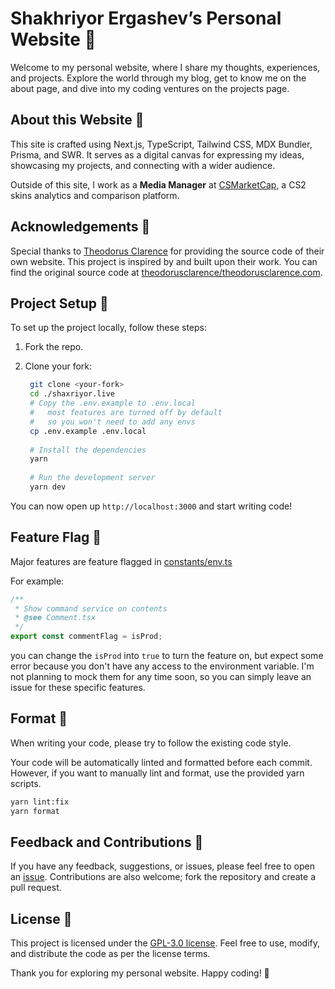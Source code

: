 # Shakhriyor Ergashev’s Personal Website 🌊

Welcome to my personal website, where I share my thoughts, experiences, and projects. Explore the world through my blog, get to know me on the about page, and dive into my coding ventures on the projects page.

## About this Website 🫠

This site is crafted using Next.js, TypeScript, Tailwind CSS, MDX Bundler, Prisma, and SWR. It serves as a digital canvas for expressing my ideas, showcasing my projects, and connecting with a wider audience.

Outside of this site, I work as a **Media Manager** at [CSMarketCap](https://csmarketcap.com), a CS2 skins analytics and comparison platform.

## Acknowledgements 🤝

Special thanks to [Theodorus Clarence](https://github.com/theodorusclarence) for providing the source code of their own website. This project is inspired by and built upon their work. You can find the original source code at [theodorusclarence/theodorusclarence.com](https://github.com/theodorusclarence/theodorusclarence.com).

## Project Setup 🔧

To set up the project locally, follow these steps:

1. Fork the repo.
2. Clone your fork:

   ```bash
    git clone <your-fork>
    cd ./shaxriyor.live
    # Copy the .env.example to .env.local
    #   most features are turned off by default
    #   so you won't need to add any envs
    cp .env.example .env.local
    
    # Install the dependencies
    yarn
    
    # Run the development server
    yarn dev
    ```

You can now open up `http://localhost:3000` and start writing code!

## Feature Flag 🚩

Major features are feature flagged in [constants/env.ts](https://github.com/sherryuser/shaxriyor.live/blob/main/src/constants/env.ts)

For example:

```ts
/**
 * Show command service on contents
 * @see Comment.tsx
 */
export const commentFlag = isProd;
```

you can change the `isProd` into `true` to turn the feature on, but expect some error because you don't have any access to the environment variable. I'm not planning to mock them for any time soon, so you can simply leave an issue for these specific features.

## Format 💅

When writing your code, please try to follow the existing code style.

Your code will be automatically linted and formatted before each commit. However, if you want to manually lint and format, use the provided yarn scripts.

```sh
yarn lint:fix
yarn format
```
## Feedback and Contributions 📨

If you have any feedback, suggestions, or issues, please feel free to open an [issue](https://github.com/yourusername/your-repo/issues). Contributions are also welcome; fork the repository and create a pull request.


## License 📝

This project is licensed under the [GPL-3.0 license](LICENSE). Feel free to use, modify, and distribute the code as per the license terms.

Thank you for exploring my personal website. Happy coding! 🚀
